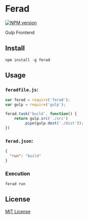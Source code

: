 # Ferad
[![NPM version][npm-image]][npm-url]

Gulp Frontend

## Install
```shell
npm install -g ferad
```

## Usage
### `feradfile.js`:

```javascript
var ferad = require('ferad');
var gulp = require('gulp');

ferad.task('build', function() {
    return gulp.src('./src')
        .pipe(gulp.dest('./dist'));
})
```
### `ferad.json`:
```json
{
  "run": "build"
}
```
### Execution
```shell
ferad run
```

## License
[MIT License](https://en.wikipedia.org/wiki/MIT_License)

[npm-url]: https://npmjs.org/package/ferad
[npm-image]: https://img.shields.io/npm/v/ferad.svg
